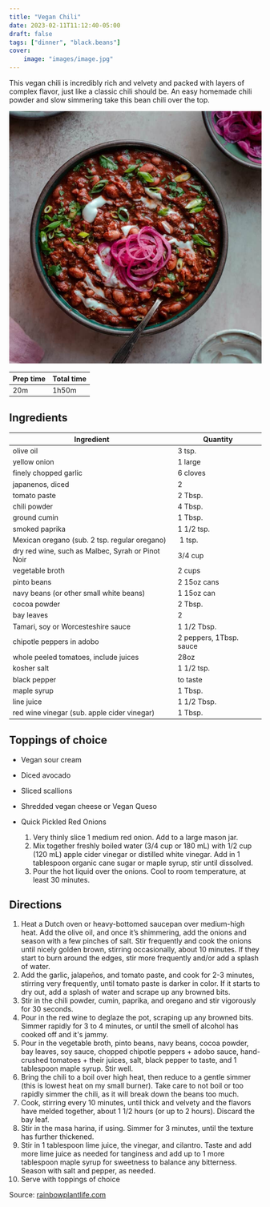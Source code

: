 ```yaml
---
title: "Vegan Chili"
date: 2023-02-11T11:12:40-05:00
draft: false
tags: ["dinner", "black.beans"]
cover:
    image: "images/image.jpg"
---
```



This vegan chili is incredibly rich and velvety and packed with layers of complex flavor, just like a classic chili should be. An easy homemade chili powder and slow simmering take this bean chili over the top. 

![](images/image.jpg)

|Prep time|Total time|
--- | ---
|20m|1h50m|


## Ingredients

|Ingredient|Quantity|
--- | ---
olive oil | 3 tsp.
yellow onion | 1 large
finely chopped garlic | 6 cloves
japanenos, diced | 2
tomato paste | 2 Tbsp.
chili powder | 4 Tbsp.
ground cumin | 1 Tbsp.
smoked paprika | 1 1/2 tsp.
Mexican oregano (sub. 2 tsp. regular oregano) | 1 tsp.
dry red wine, such as Malbec, Syrah or Pinot Noir | 3/4 cup
vegetable broth | 2 cups
pinto beans | 2 15oz cans
navy beans (or other small white beans) | 1 15oz can
cocoa powder | 2 Tbsp.
bay leaves | 2
Tamari, soy or Worcesteshire sauce | 1 1/2 Tbsp.
chipotle peppers in adobo | 2 peppers, 1Tbsp. sauce
whole peeled tomatoes, include juices | 28oz
kosher salt | 1 1/2 tsp.
black pepper | to taste
maple syrup | 1 Tbsp.
line juice | 1 1/2 Tbsp.
red wine vinegar (sub. apple cider vinegar) | 1 Tbsp.


## Toppings of choice

* Vegan sour cream
* Diced avocado
* Sliced scallions
* Shredded vegan cheese or Vegan Queso
* Quick Pickled Red Onions
	
	1. Very thinly slice 1 medium red onion. Add to a large mason jar. 
	1. Mix together freshly boiled water (3/4 cup or 180 mL) with 1/2 cup (120 mL) apple cider vinegar or distilled white vinegar. Add in 1 tablespoon organic cane sugar or maple syrup, stir until dissolved. 
	1. Pour the hot liquid over the onions. Cool to room temperature, at least 30 minutes. 


## Directions

1. Heat a Dutch oven or heavy-bottomed saucepan over medium-high heat. Add the olive oil, and once it’s shimmering, add the onions and season with a few pinches of salt. Stir frequently and cook the onions until nicely golden brown, stirring occasionally, about 10 minutes. If they start to burn around the edges, stir more frequently and/or add a splash of water.
1. Add the garlic, jalapeños, and tomato paste, and cook for 2-3 minutes, stirring very frequently, until tomato paste is darker in color. If it starts to dry out, add a splash of water and scrape up any browned bits.
1. Stir in the chili powder, cumin, paprika, and oregano and stir vigorously for 30 seconds.
1. Pour in the red wine to deglaze the pot, scraping up any browned bits. Simmer rapidly for 3 to 4 minutes, or until the smell of alcohol has cooked off and it's jammy.
1. Pour in the vegetable broth, pinto beans, navy beans, cocoa powder, bay leaves, soy sauce, chopped chipotle peppers + adobo sauce, hand-crushed tomatoes + their juices, salt, black pepper to taste, and 1 tablespoon maple syrup. Stir well.
1. Bring the chili to a boil over high heat, then reduce to a gentle simmer (this is lowest heat on my small burner). Take care to not boil or too rapidly simmer the chili, as it will break down the beans too much.
1. Cook, stirring every 10 minutes, until thick and velvety and the flavors have melded together, about 1 1/2 hours (or up to 2 hours). Discard the bay leaf.
1. Stir in the masa harina, if using. Simmer for 3 minutes, until the texture has further thickened.
1. Stir in 1 tablespoon lime juice, the vinegar, and cilantro. Taste and add more lime juice as needed for tanginess and add up to 1 more tablespoon maple syrup for sweetness to balance any bitterness. Season with salt and pepper, as needed.
1. Serve with toppings of choice

Source: [rainbowplantlife.com](https://rainbowplantlife.com/vegan-chili/)
